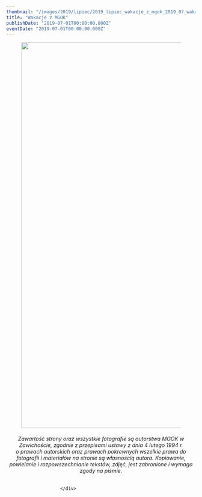 ```yaml
---
thumbnail: "/images/2019/lipiec/2019_lipiec_wakacje_z_mgok_2019_07_wakacje_z_mgok_wakacje-zawichost-2019-pop-3sr-704x1024.jpg"
title: "Wakacje z MGOK"
publishDate: "2019-07-01T00:00:00.000Z"
eventDate: "2019-07-01T00:00:00.000Z"
---
```


<div class="entry-content">
							
							
<figure class="wp-block-image"><img fetchpriority="high" decoding="async" width="704" height="1024" src="/images/2019/lipiec/2019_lipiec_wakacje_z_mgok_2019_07_wakacje_z_mgok_wakacje-zawichost-2019-pop-3sr-704x1024.jpg" alt="" class="wp-image-6715" srcset="/images/2019/lipiec/2019_lipiec_wakacje_z_mgok_2019_07_wakacje_z_mgok_wakacje-zawichost-2019-pop-3sr-704x1024.jpg 704w, /images/2019/lipiec/wakacje-zawichost-2019-pop-3sr-206x300.jpg 206w, /images/2019/lipiec/wakacje-zawichost-2019-pop-3sr-768x1117.jpg 768w, /images/2019/lipiec/wakacje-zawichost-2019-pop-3sr.jpg 800w" sizes="(max-width: 704px) 100vw, 704px"></figure>



<h6 class="wp-block-heading" style="text-align:center"> <em>Zawartość strony oraz wszystkie fotografie są autorstwa MGOK w Zawichoście, zgodnie z przepisami ustawy z dnia 4 lutego 1994 r.</em><br><em>o prawach autorskich oraz prawach pokrewnych wszelkie prawa do fotografii i materiałów na stronie są własnością autora. Kopiowanie, powielanie i rozpowszechnianie tekstów, zdjęć, jest zabronione i wymaga zgody na piśmie.</em> </h6>
						
						</div>
